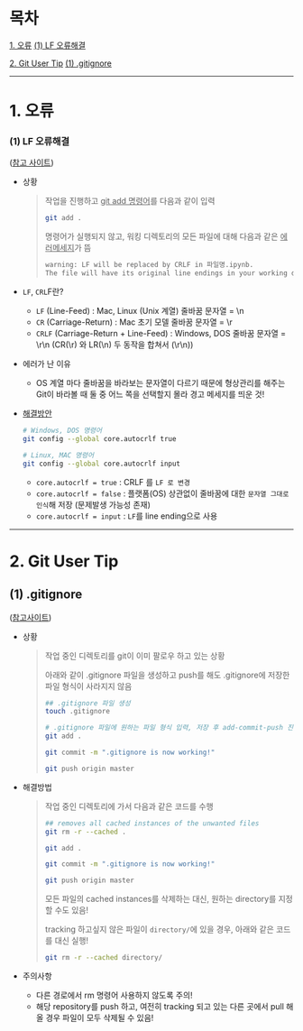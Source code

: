 # 목차

[1. 오류](https://github.com/oypark/TIL/blob/master/git_user_tip.md#1-%EC%98%A4%EB%A5%98)
  [(1) LF 오류해결](https://github.com/oypark/TIL/blob/master/git_user_tip.md#1-lf-%EC%98%A4%EB%A5%98%ED%95%B4%EA%B2%B0)

[2. Git User Tip](https://github.com/oypark/TIL/blob/master/git_user_tip.md#2-git-user-tip)
  [(1) .gitignore](https://github.com/oypark/TIL/blob/master/git_user_tip.md#1-gitignore)



---



# 1. 오류

### (1) LF 오류해결

([참고 사이트](https://dabo-dev.tistory.com/13))

* 상황

  > 작업을 진행하고 <u>git add 명령어</u>를 다음과 같이 입력
  >
  > ```bash
  > git add .
  > ```
  >
  > 명령어가 실행되지 않고, 워킹 디렉토리의 모든 파일에 대해 다음과 같은 <u>에러메세지</u>가 뜸
  >
  > ```bash
  > warning: LF will be replaced by CRLF in 파일명.ipynb.
  > The file will have its original line endings in your working directory
  > ```

* `LF`, `CRL`F란?

  * `LF` (Line-Feed) : Mac, Linux (Unix 계열) 줄바꿈 문자열 = \n 
  * `CR` (Carriage-Return) : Mac 초기 모델 줄바꿈 문자열 = \r
  * `CRLF` (Carriage-Return + Line-Feed) : Windows, DOS 줄바꿈 문자열 = \r\n (CR(\r) 와 LR(\n) 두 동작을 합쳐서 (\r\n))

* 에러가 난 이유

  * OS 계열 마다 줄바꿈을 바라보는 문자열이 다르기 때문에 형상관리를 해주는 Git이 바라볼 때 둘 중 어느 쪽을 선택할지 몰라 경고 메세지를 띄운 것!

* <u>해결방안</u>

  ```bash
  # Windows, DOS 명령어
  git config --global core.autocrlf true
  
  # Linux, MAC 명령어
  git config --global core.autocrlf input
  ```

  * `core.autocrlf = true` : CRLF 를 `LF 로 변경`
  * `core.autocrlf = false` : 플랫폼(OS) 상관없이 줄바꿈에 대한 `문자열 그대로 인식`해 저장 (문제발생 가능성 존재)
  * `core.autocrlf = input` : `LF`를 line ending으로 사용


---


# 2. Git User Tip

## (1) .gitignore

([참고사이트](https://stackoverflow.com/questions/19663093/apply-gitignore-on-an-existing-repository-already-tracking-large-number-of-file))

* 상황

  > 작업 중인 디렉토리를 git이 이미 팔로우 하고 있는 상황
  >
  > 아래와 같이 .gitignore 파일을 생성하고 push를 해도 .gitignore에 저장한 파일 형식이 사라지지 않음
  >
  > ```bash
  > ## .gitignore 파일 생성
  > touch .gitignore
  > ```
  > ```bash
  > # .gitignore 파일에 원하는 파일 형식 입력, 저장 후 add-commit-push 진행
  > git add .
  > ```
  > ```bash
  > git commit -m ".gitignore is now working!"
  > ```
  > ```bash
  > git push origin master
  > ```

* 해결방법

  > 작업 중인 디렉토리에 가서 다음과 같은 코드를 수행
  >
  > ```bash
  > ## removes all cached instances of the unwanted files
  > git rm -r --cached .
  > ```
  > ```bash
  > git add .
  > ```
  > ```bash
  > git commit -m ".gitignore is now working!"
  > ```
  > ```bash
  > git push origin master
  > ```
  >
  > 모든 파일의 cached instances를 삭제하는 대신, 원하는 directory를 지정할 수도 있음!
  >
  > tracking 하고싶지 않은 파일이 `directory/`에 있을 경우, 아래와 같은 코드를 대신 실행!
  >
  > ```bash
  > git rm -r --cached directory/
  > ```

* 주의사항
  * 다른 경로에서 rm 명령어 사용하지 않도록 주의!
  * 해당 repository를 push 하고, 여전히 tracking 되고 있는 다른 곳에서 pull 해올 경우 파일이 모두 삭제될 수 있음!
